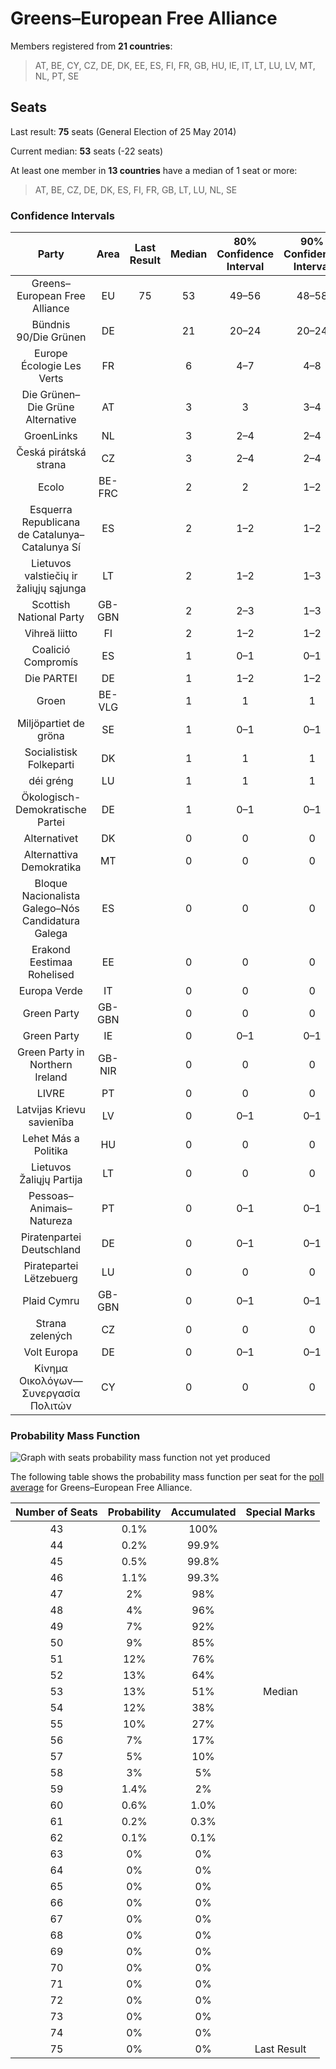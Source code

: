 # Greens–European Free Alliance

Members registered from **21 countries**:

> AT, BE, CY, CZ, DE, DK, EE, ES, FI, FR, GB, HU, IE, IT, LT, LU, LV, MT, NL, PT, SE

## Seats

Last result: **75** seats (General Election of 25 May 2014)

Current median: **53** seats (-22 seats)

At least one member in **13 countries** have a median of 1 seat or more:

> AT, BE, CZ, DE, DK, ES, FI, FR, GB, LT, LU, NL, SE

### Confidence Intervals

| Party | Area | Last Result | Median | 80% Confidence Interval | 90% Confidence Interval | 95% Confidence Interval | 99% Confidence Interval |
|:-----:|:----:|:-----------:|:------:|:-----------------------:|:-----------------------:|:-----------------------:|:-----------------------:|
| Greens–European Free Alliance | EU | 75 | 53 | 49–56 | 48–58 | 47–58 | 45–60 |
| Bündnis 90/Die Grünen | DE | | 21 | 20–24 | 20–24 | 20–25 | 18–26 |
| Europe Écologie Les Verts | FR | | 6 | 4–7 | 4–8 | 4–8 | 4–8 |
| Die Grünen–Die Grüne Alternative | AT | | 3 | 3 | 3–4 | 2–4 | 2–4 |
| GroenLinks | NL | | 3 | 2–4 | 2–4 | 2–4 | 2–4 |
| Česká pirátská strana | CZ | | 3 | 2–4 | 2–4 | 2–4 | 2–4 |
| Ecolo | BE-FRC | | 2 | 2 | 1–2 | 1–2 | 1–2 |
| Esquerra Republicana de Catalunya–Catalunya Sí | ES | | 2 | 1–2 | 1–2 | 1–2 | 1–3 |
| Lietuvos valstiečių ir žaliųjų sąjunga | LT | | 2 | 1–2 | 1–3 | 1–3 | 1–3 |
| Scottish National Party | GB-GBN | | 2 | 2–3 | 1–3 | 1–3 | 1–3 |
| Vihreä liitto | FI | | 2 | 1–2 | 1–2 | 1–2 | 1–2 |
| Coalició Compromís | ES | | 1 | 0–1 | 0–1 | 0–1 | 0–2 |
| Die PARTEI | DE | | 1 | 1–2 | 1–2 | 1–2 | 0–2 |
| Groen | BE-VLG | | 1 | 1 | 1 | 1 | 1–2 |
| Miljöpartiet de gröna | SE | | 1 | 0–1 | 0–1 | 0–1 | 0–1 |
| Socialistisk Folkeparti | DK | | 1 | 1 | 1 | 1 | 1 |
| déi gréng | LU | | 1 | 1 | 1 | 1 | 1 |
| Ökologisch-Demokratische Partei | DE | | 1 | 0–1 | 0–1 | 0–1 | 0–1 |
| Alternativet | DK | | 0 | 0 | 0 | 0 | 0 |
| Alternattiva Demokratika | MT | | 0 | 0 | 0 | 0 | 0 |
| Bloque Nacionalista Galego–Nós Candidatura Galega | ES | | 0 | 0 | 0 | 0 | 0 |
| Erakond Eestimaa Rohelised | EE | | 0 | 0 | 0 | 0 | 0 |
| Europa Verde | IT | | 0 | 0 | 0 | 0 | 0 |
| Green Party | GB-GBN | | 0 | 0 | 0 | 0 | 0–1 |
| Green Party | IE | | 0 | 0–1 | 0–1 | 0–1 | 0–1 |
| Green Party in Northern Ireland | GB-NIR | | 0 | 0 | 0 | 0 | 0 |
| LIVRE | PT | | 0 | 0 | 0 | 0 | 0 |
| Latvijas Krievu savienība | LV | | 0 | 0–1 | 0–1 | 0–1 | 0–1 |
| Lehet Más a Politika | HU | | 0 | 0 | 0 | 0–1 | 0–1 |
| Lietuvos Žaliųjų Partija | LT | | 0 | 0 | 0 | 0 | 0 |
| Pessoas–Animais–Natureza | PT | | 0 | 0–1 | 0–1 | 0–1 | 0–2 |
| Piratenpartei Deutschland | DE | | 0 | 0–1 | 0–1 | 0–1 | 0–1 |
| Piratepartei Lëtzebuerg | LU | | 0 | 0 | 0 | 0 | 0 |
| Plaid Cymru | GB-GBN | | 0 | 0–1 | 0–1 | 0–1 | 0–1 |
| Strana zelených | CZ | | 0 | 0 | 0 | 0 | 0 |
| Volt Europa | DE | | 0 | 0–1 | 0–1 | 0–1 | 0–1 |
| Κίνημα Οικολόγων—Συνεργασία Πολιτών | CY | | 0 | 0 | 0 | 0 | 0 |

### Probability Mass Function

![Graph with seats probability mass function not yet produced](average-2020-01-31-seats-pmf-greens–europeanfreealliance.png "Seats Probability Mass Function")

The following table shows the probability mass function per seat for the [poll average](average-2020-01-31.html) for Greens–European Free Alliance.

| Number of Seats | Probability | Accumulated | Special Marks |
|:---------------:|:-----------:|:-----------:|:-------------:|
| 43 | 0.1% | 100% |  |
| 44 | 0.2% | 99.9% |  |
| 45 | 0.5% | 99.8% |  |
| 46 | 1.1% | 99.3% |  |
| 47 | 2% | 98% |  |
| 48 | 4% | 96% |  |
| 49 | 7% | 92% |  |
| 50 | 9% | 85% |  |
| 51 | 12% | 76% |  |
| 52 | 13% | 64% |  |
| 53 | 13% | 51% | Median |
| 54 | 12% | 38% |  |
| 55 | 10% | 27% |  |
| 56 | 7% | 17% |  |
| 57 | 5% | 10% |  |
| 58 | 3% | 5% |  |
| 59 | 1.4% | 2% |  |
| 60 | 0.6% | 1.0% |  |
| 61 | 0.2% | 0.3% |  |
| 62 | 0.1% | 0.1% |  |
| 63 | 0% | 0% |  |
| 64 | 0% | 0% |  |
| 65 | 0% | 0% |  |
| 66 | 0% | 0% |  |
| 67 | 0% | 0% |  |
| 68 | 0% | 0% |  |
| 69 | 0% | 0% |  |
| 70 | 0% | 0% |  |
| 71 | 0% | 0% |  |
| 72 | 0% | 0% |  |
| 73 | 0% | 0% |  |
| 74 | 0% | 0% |  |
| 75 | 0% | 0% | Last Result |


